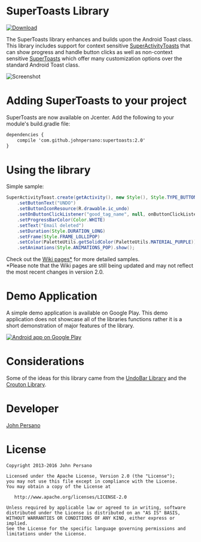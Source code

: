 SuperToasts Library
=================
[![Download](https://api.bintray.com/packages/johnpersano/maven/com.github.johnpersano%3Asupertoasts/images/download.svg) ](https://bintray.com/johnpersano/maven/com.github.johnpersano%3Asupertoasts/_latestVersion)

The SuperToasts library enhances and builds upon the Android Toast class. This library includes support for context sensitive [SuperActivityToasts](https://github.com/JohnPersano/Supertoasts/wiki/SuperActivityToast) that can show progress and handle button clicks as well as non-context sensitive [SuperToasts](https://github.com/JohnPersano/Supertoasts/wiki/SuperToast) which offer many customization options over the standard Android Toast class. 

![Screenshot](https://github.com/JohnPersano/SuperToasts/blob/master/art/SuperToasts_Banner.png)


Adding SuperToasts to your project
==================================
SuperToasts are now available on Jcenter.
Add the following to your module's build.gradle file:
```xml
dependencies {
    compile 'com.github.johnpersano:supertoasts:2.0'
}
```

Using the library
================
Simple sample:
```java
SuperActivityToast.create(getActivity(), new Style(), Style.TYPE_BUTTON)
    .setButtonText("UNDO")
    .setButtonIconResource(R.drawable.ic_undo)
    .setOnButtonClickListener("good_tag_name", null, onButtonClickListener)
    .setProgressBarColor(Color.WHITE)
    .setText("Email deleted")
    .setDuration(Style.DURATION_LONG)
    .setFrame(Style.FRAME_LOLLIPOP)
    .setColor(PaletteUtils.getSolidColor(PaletteUtils.MATERIAL_PURPLE))
    .setAnimations(Style.ANIMATIONS_POP).show();
```
Check out the [Wiki pages*](https://github.com/JohnPersano/SuperToasts/wiki) for more detailed samples. <br>
*Please note that the Wiki pages are still being updated and may not reflect the most recent changes in version 2.0.

Demo Application
================
A simple demo application is available on Google Play. This demo application does not showcase all of the libraries functions rather it is a short demonstration of major features of the library.

<a href="https://play.google.com/store/apps/details?id=com.github.johnpersano.supertoasts.demo">
  <img alt="Android app on Google Play"
       src="https://developer.android.com/images/brand/en_app_rgb_wo_60.png" />
</a>

Considerations
==============
Some of the ideas for this library came from the [UndoBar Library](https://code.google.com/p/romannurik-code/source/browse/misc/undobar)
and the [Crouton Library](https://github.com/keyboardsurfer/Crouton).

Developer
=========
[John Persano](https://plus.google.com/+JohnPersano)


License
=======

    Copyright 2013-2016 John Persano

    Licensed under the Apache License, Version 2.0 (the "License");
    you may not use this file except in compliance with the License.
    You may obtain a copy of the License at

       http://www.apache.org/licenses/LICENSE-2.0

    Unless required by applicable law or agreed to in writing, software
    distributed under the License is distributed on an "AS IS" BASIS,
    WITHOUT WARRANTIES OR CONDITIONS OF ANY KIND, either express or implied.
    See the License for the specific language governing permissions and
    limitations under the License.

